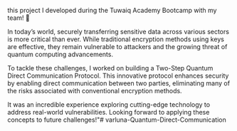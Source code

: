 this project I developed during the Tuwaiq Academy Bootcamp with my team! 🚀

In today’s world, securely transferring sensitive data across various sectors is more critical than ever. While traditional encryption methods using keys are effective, they remain vulnerable to attackers and the growing threat of quantum computing advancements.

To tackle these challenges, I worked on building a Two-Step Quantum Direct Communication Protocol. This innovative protocol enhances security by enabling direct communication between two parties, eliminating many of the risks associated with conventional encryption methods.

It was an incredible experience exploring cutting-edge technology to address real-world vulnerabilities. Looking forward to applying these concepts to future challenges!"# varluna-Quantum-Direct-Communication
